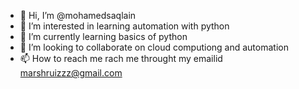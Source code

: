 - 👋 Hi, I’m @mohamedsaqlain
- 👀 I’m interested in learning automation with python
- 🌱 I’m currently learning basics of python
- 💞️ I’m looking to collaborate on cloud computiong and automation
- 📫 How to reach me 
rach me throught my emailid marshruizzz@gmail.com

<!---
mohamedsaqlain/mohamedsaqlain is a ✨ special ✨ repository because its `README.md` (this file) appears on your GitHub profile.
You can click the Preview link to take a look at your changes.
--->

